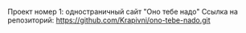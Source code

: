Проект номер 1: одностраничный сайт "Оно тебе надо" 
Ссылка на репозиторий: https://github.com/Krapivni/ono-tebe-nado.git
